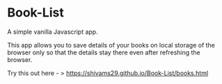 # Book-List
A simple vanilla Javascript app.

This app allows you to save details of your books on local storage of the browser only so that the details stay there even after refreshing the browser.

Try this out here - > https://shivams29.github.io/Book-List/books.html
   
